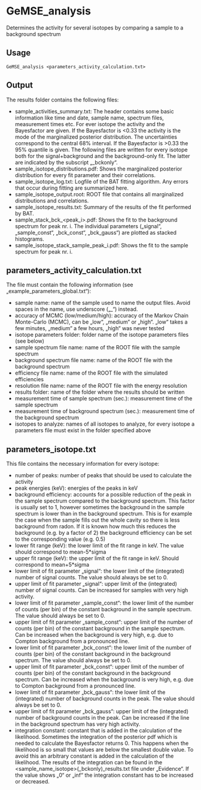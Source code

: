 GeMSE_analysis
======
Determines the activity for several isotopes by comparing a sample to a background spectrum
## Usage
```
GeMSE_analysis <parameters_activity_calculation.txt>
```
## Output
The results folder contains the following files:
* sample_activities_summary.txt: The header contains some basic information like time and date, sample name, spectrum files, measurement times etc. For ever isotope the activity and the Bayesfactor are given. If the Bayesfactor is <0.33 the activity is the mode of the marginalized posterior distribution. The uncertainties correspond to the central 68% interval. If the Bayesfactor is >0.33 the 95% quantile is given.
The following files are written for every isotope both for the signal+background and the background-only fit. The latter are indicated by the subscript „_bckonly“.
* sample_isotope_distributions.pdf: Shows the marginalized posterior distribution for every fit parameter and their correlations.
* sample_isotope_log.txt: Logfile of the BAT fitting algorithm. Any errors that occur during fitting are summarized here.
* sample_isotope_output.root: ROOT file that contains all marginalized distributions and correlations.
* sample_isotope_results.txt: Summary of the results of the fit performed by BAT. 
* sample_stack_bck_<peak_i>.pdf: Shows the fit to the background spectrum for peak nr. i. The individual parameters („signal“, „sample_const“, „bck_const“, „bck_gauss“) are plotted as stacked histograms.
* sample_isotope_stack_sample_peak_i.pdf: Shows the fit to the sample spectrum for peak nr. i.

## parameters_activity_calculation.txt
The file must contain the following information (see „example_parameters_global.txt“):
* sample name: name of the sample used to name the output files. Avoid spaces in the name, use underscore („_“) instead.
* accuracy of MCMC (low/medium/high): accuracy of the Markov Chain Monte-Carlo (MCMC), can be „low“, „medium“ or „high“. „low“ takes a few minutes, „medium“ a few hours, „high“ was never tested
* isotope parameters folder: folder name of the isotope parameters files (see below)
* sample spectrum file name: name of the ROOT file with the sample spectrum
* background spectrum file name: name of the ROOT file with the background spectrum
* efficiency file name: name of the ROOT file with the simulated efficiencies
* resolution file name: name of the ROOT file with the energy resolution
* results folder: name of the folder where the results should be written
* measurement time of sample spectrum (sec.): measurement time of the sample spectrum
* measurement time of background spectrum (sec.): measurement time of the background spectrum
* isotopes to analyze: names of all isotopes to analyze, for every isotope a parameters file must exist in the folder specified above

## parameters_isotope.txt
This file contains the necessary information for every isotope:

* number of peaks: number of peaks that should be used to calculate the activity
* peak energies (keV): energies of the peaks in keV
* background efficiency: accounts for a possible reduction of the peak in the sample spectrum compared to the background spectrum. This factor is usually set to 1, however sometimes the background in the sample spectrum is lower than in the background spectrum. This is for example the case when the sample fills out the whole cavity so there is less background from radon. If it is known how much this reduces the background (e.g. by a factor of 2) the background efficiency can be set to the corresponding value (e.g. 0.5)
* lower fit range (keV): the lower limit of the fit range in keV. The value should correspond to mean-5*sigma
* upper fit range (keV): the upper limit of the fit range in keV. Should correspond to mean+5*sigma
* lower limit of fit parameter „signal“: the lower limit of the (integrated) number of signal counts. The value should always be set to 0.
* upper limit of fit parameter „signal“: upper limit of the (integrated) number of signal counts. Can be increased for samples with very high activity.
* lower limit of fit parameter „sample_const“: the lower limit of the number of counts (per bin) of the constant background in the sample spectrum. The value should always be set to 0. 
* upper limit of fit parameter „sample_const“: upper limit of the number of counts (per bin) of the constant background in the sample spectrum. Can be increased when the background is very high, e.g. due to Compton background from a pronounced line.
* lower limit of fit parameter „bck_const“: the lower limit of the number of counts (per bin) of the constant background in the background spectrum. The value should always be set to 0. 
* upper limit of fit parameter „bck_const“: upper limit of the number of counts (per bin) of the constant background in the background spectrum. Can be increased when the background is very high, e.g. due to Compton background from a pronounced line.
* lower limit of fit parameter „bck_gauss“: the lower limit of the (integrated) number of background counts in the peak. The value should always be set to 0. 
* upper limit of fit parameter „bck_gauss“: upper limit of the (integrated) number of background counts in the peak. Can be increased if the line in the background spectrum has very high activity. 
* integration constant: constant that is added in the calculation of the likelihood. Sometimes the integration of the posterior pdf which is needed to calculate the Bayesfactor returns 0. This happens when the likelihood is so small that values are below the smallest double value. To avoid this an arbitrary constant is added in the calculation of the likelihood. The results of the integration can be found in the <sample_name_isotope>(_bckonly)_results.txt file under „Evidence“. If the value shows „0“ or „inf“ the integration constant has to be increased or decreased.
